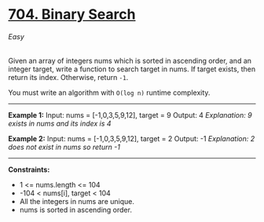 # [704. Binary Search](https://leetcode.com/problems/binary-search/description "704. Binary Search")
###### Easy

Given an array of integers nums which is sorted in ascending order, and an integer target, write a function to search target in nums. If target exists, then return its index. Otherwise, return `-1`.

You must write an algorithm with `O(log n)` runtime complexity.


------------



**Example 1:**
    Input: nums = [-1,0,3,5,9,12], target = 9
    Output: 4
*Explanation: 9 exists in nums and its index is 4*

**Example 2:**
    Input: nums = [-1,0,3,5,9,12], target = 2
    Output: -1
*Explanation: 2 does not exist in nums so return -1*

------------


**Constraints:**

- 1 <= nums.length <= 104
- -104 < nums[i], target < 104
- All the integers in nums are unique.
- nums is sorted in ascending order.
